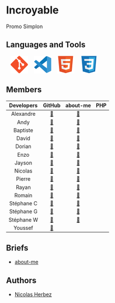 # Incroyable

Promo Simplon

## Languages and Tools

&nbsp;&nbsp;
![img_git](./profile/img/git.svg)
&nbsp;&nbsp;
![img_vscode](./profile/img/vscode.svg)
&nbsp;&nbsp;
![img_html](./profile/img/html.svg)
&nbsp;&nbsp;
![img_css](./profile/img/css.svg)

## Members

| Developers | GitHub | about-me | PHP |
| :----: | :----: | :----: | :----: |
| Alexandre | <a href="https://github.com/AlexGrimpeur" target="_blank">🔗</a> | <a href="https://github.com/Incroyable-Dev-PHP/alexm-presentation" target="_blank">🔗</a> |
| Andy | <a href="https://github.com/djangoamidala" target="_blank">🔗</a> | <a href="https://github.com/Incroyable-Dev-PHP/Andy" target="_blank">🔗</a> |
| Baptiste | <a href="https://github.com/BardenoED" target="_blank">🔗</a> | <a href="https://github.com/Incroyable-Dev-PHP/Baptiste_html" target="_blank">🔗</a> |
| David | <a href="https://github.com/davidcatty" target="_blank">🔗</a> | <a href="https://github.com/Incroyable-Dev-PHP/davc-html" target="_blank">🔗</a> |
| Dorian | <a href="https://github.com/Zenqahh" target="_blank">🔗</a> | <a href="https://github.com/Incroyable-Dev-PHP/dorl-html" target="_blank">🔗</a> |
| Enzo | <a href="https://github.com/Enzo-Leroy" target="_blank">🔗</a> | <a href="https://github.com/Incroyable-Dev-PHP/enzl-html" target="_blank">🔗</a> |
| Jayson | <a href="https://github.com/jaysd5" target="_blank">🔗</a> | <a href="https://github.com/Incroyable-Dev-PHP/jayson" target="_blank">🔗</a> |
| Nicolas | <a href="https://github.com/Nikolaos59" target="_blank">🔗</a> | <a href="https://github.com/Incroyable-Dev-PHP/nicos.html" target="_blank">🔗</a> |
| Pierre | <a href="https://github.com/Pierro-j" target="_blank">🔗</a> | <a href="https://github.com/Incroyable-Dev-PHP/Pier.html" target="_blank">🔗</a> |
| Rayan | <a href="https://github.com/Rayan-Lamblin" target="_blank">🔗</a> | <a href="https://github.com/Incroyable-Dev-PHP/rayan-dev" target="_blank">🔗</a> |
| Romain | <a href="https://github.com/Romainlens" target="_blank">🔗</a> | <a href="https://github.com/Incroyable-Dev-PHP/Romain-HTML" target="_blank">🔗</a> |
| Stéphane C | <a href="https://github.com/StepC4" target="_blank">🔗</a> | <a href="https://github.com/Incroyable-Dev-PHP/StepC4" target="_blank">🔗</a> |
| Stéphane G | <a href="https://github.com/FuriousWolffr" target="_blank">🔗</a> | <a href="https://github.com/Incroyable-Dev-PHP/STEG.HTML" target="_blank">🔗</a> |
| Stéphane W | <a href="https://github.com/Stephane-W" target="_blank">🔗</a> | <a href="https://github.com/Incroyable-Dev-PHP/Monio-html" target="_blank">🔗</a> |
| Youssef | <a href="https://github.com/Yeyo9" target="_blank">🔗</a> |  |

## Briefs

- [about-me](https://github.com/Incroyable-Dev-PHP/about-me)

## Authors

* [Nicolas Herbez](https://github.com/nicolas-herbez)
